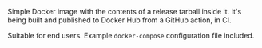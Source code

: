 Simple Docker image with the contents of a release tarball inside it.
It's being built and published to Docker Hub from a GitHub action, in CI.

Suitable for end users. Example `docker-compose` configuration file included.


